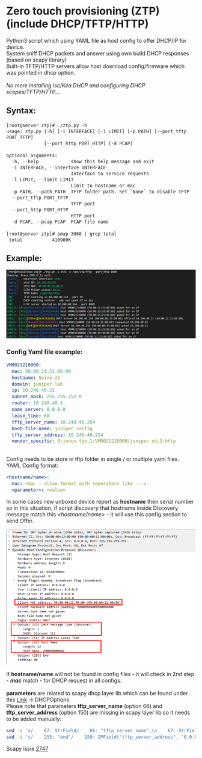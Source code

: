 # Zero touch provisioning (ZTP) (include DHCP/TFTP/HTTP)<br>
Python3 script which using YAML file as host config to offer DHCP/IP for device.<br>
System sniff DHCP packets and answer using own build DHCP responses (based on scapy library)<br>
Built-in TFTP/HTTP servers allow host download config/firmware which was pointed in dhcp option.<br>
<br>
<i>No more installing Isc/Kea DHCP and configuring DHCP scopes/TFTP/HTTP... </i> 

## Syntax:
```console
[root@server ztp]# ./ztp.py -h
usage: ztp.py [-h] [-i INTERFACE] [-l LIMIT] [-p PATH] [--port_tftp PORT_TFTP]
              [--port_http PORT_HTTP] [-d PCAP]

optional arguments:
  -h, --help            show this help message and exit
  -i INTERFACE, --interface INTERFACE
                        Interface to service requests
  -l LIMIT, --limit LIMIT
                        Limit to hostname or mac
  -p PATH, --path PATH  TFTP folder path. Set `None` to disable TFTP
  --port_tftp PORT_TFTP
                        TFTP port
  --port_http PORT_HTTP
                        HTTP port
  -d PCAP, --pcap PCAP  PCAP file name
  
[root@server ztp]# pmap 3068 | grep total
 total           410900K
```

## Example:
![Screenshot](doc/img/example_1.png)

### Config Yaml file example:
```yaml
VM0021210000:
  mac: 50:00:21:21:00:00
  hostname: Spine-21
  domain: juniper.lab
  ip: 10.240.40.21
  subnet_mask: 255.255.252.0
  router: 10.240.40.1
  name_server: 8.8.8.8
  lease_time: 60
  tftp_server_name: 10.240.40.254
  boot-file-name: juniper.config
  tftp_server_address: 10.240.40.254
  vendor_specific: 0:junos.tgz,1:VM0021210000/juniper.sh,3:http
```
<br>
Config needs to be store in tftp folder in single / or multiple yaml files.<br>
YAML Config format:<br>

```yaml
<hostname/name>:
  mac: <mac - allow format with seperators like .:->
  <parameter>: <value>
```
In some cases new unboxed device report as <b>hostname</b> their serial number so in this situation, if script discovery that hostname inside Discovery message match this <i><hostname/name></i> - it will use this config section to send Offer.<br>
  
![DHCP_Discovery](doc/img/dhcp_discover.png)

If <b>hostname/name</b>  will not be found in config files - it will check in 2nd step - <b><i>mac</i></b> match - for DHCP request in all configs.<br><br>
<b>parameters</b> are related to scapy dhcp layer lib which can be found under this [Link](https://github.com/secdev/scapy/blob/master/scapy/layers/dhcp.py) -> DHCPOptions<br>
Please note that parameters <b>tftp_server_name</b> (option 66) and <b>tftp_server_address</b> (option 150) are missing in scapy layer lib so it needs to be added manually:<br>
  
```bash
sed -i 's/    67: StrField/    66: "tftp_server_name",\n    67: StrField/g' /usr/local/lib/python3.6/site-packages/scapy/layers/dhcp.py
sed -i 's/    255: "end"/    150: IPField("tftp_server_address", "0.0.0.0"),\n    255: "end"/g' /usr/local/lib/python3.6/site-packages/scapy/layers/dhcp.py
```
Scapy issie [2747](https://github.com/secdev/scapy/issues/2747)

